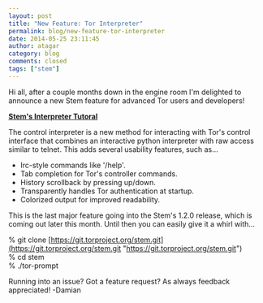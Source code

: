 ```yaml
---
layout: post
title: "New Feature: Tor Interpreter"
permalink: blog/new-feature-tor-interpreter
date: 2014-05-25 23:11:45
author: atagar
category: blog
comments: closed
tags: ["stem"]
---
```


Hi all, after a couple months down in the engine room I'm delighted to announce a new Stem feature for advanced Tor users and developers!

**[Stem's Interpreter Tutoral](https://stem.torproject.org/tutorials/down_the_rabbit_hole.html)**

The control interpreter is a new method for interacting with Tor's control interface that combines an interactive python interpreter with raw access similar to telnet. This adds several usability features, such as...

-   Irc-style commands like '/help'.
-   Tab completion for Tor's controller commands.
-   History scrollback by pressing up/down.
-   Transparently handles Tor authentication at startup.
-   Colorized output for improved readability.

This is the last major feature going into the Stem's 1.2.0 release, which is coming out later this month. Until then you can easily give it a whirl with...

% git clone [https://git.torproject.org/stem.git](https://git.torproject.org/stem.git "https://git.torproject.org/stem.git")  
 % cd stem  
 % ./tor-prompt

Running into an issue? Got a feature request? As always feedback appreciated! -Damian
